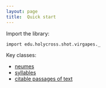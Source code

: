 ```yaml
---
layout: page
title:  Quick start
---
```



Import the library:


```tut:silent
import edu.holycross.shot.virgapes._
```


Key classes:


-  [neumes](neumes)
-  [syllables](syllables)
-  [citable passages of text](passages)
